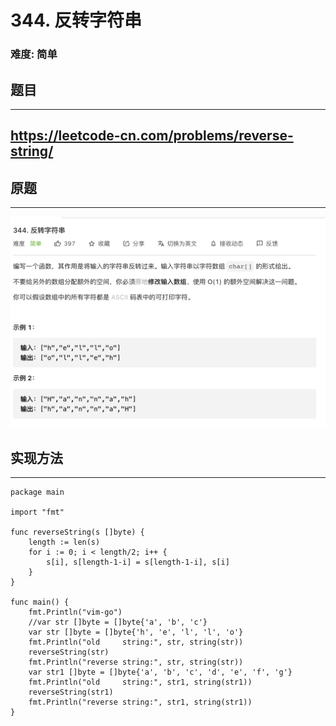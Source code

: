 # 344. 反转字符串

### 难度: 简单

## 题目
------

https://leetcode-cn.com/problems/reverse-string/
------

## 原题
------
![](img/leetcode-344.png)


## 实现方法
------

```golang
package main

import "fmt"

func reverseString(s []byte) {
	length := len(s)
	for i := 0; i < length/2; i++ {
		s[i], s[length-1-i] = s[length-1-i], s[i]
	}
}

func main() {
	fmt.Println("vim-go")
	//var str []byte = []byte{'a', 'b', 'c'}
	var str []byte = []byte{'h', 'e', 'l', 'l', 'o'}
	fmt.Println("old     string:", str, string(str))
	reverseString(str)
	fmt.Println("reverse string:", str, string(str))
	var str1 []byte = []byte{'a', 'b', 'c', 'd', 'e', 'f', 'g'}
	fmt.Println("old     string:", str1, string(str1))
	reverseString(str1)
	fmt.Println("reverse string:", str1, string(str1))
}
```
